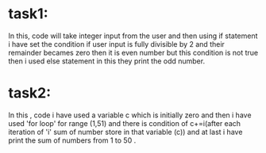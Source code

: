 
# task1:
In this, code will take integer input from the user and then using if statement i have set the condition if user input is fully divisible by 2 and their remainder becames zero then it is even number but this condition is not true then i used else statement in this they print the odd number.

# task2:
In this , code i have used a variable c which is initially zero and then i have used 'for loop' for range (1,51) and there is condition of c+=i(after each iteration of 'i' sum of number store in that variable (c)) and at last i have print the sum of numbers from 1 to 50 .
